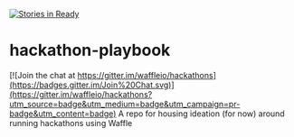 [![Stories in Ready](https://badge.waffle.io/waffleio/hackathons.png?label=ready&title=Ready)](https://waffle.io/waffleio/hackathons)
# hackathon-playbook

[![Join the chat at https://gitter.im/waffleio/hackathons](https://badges.gitter.im/Join%20Chat.svg)](https://gitter.im/waffleio/hackathons?utm_source=badge&utm_medium=badge&utm_campaign=pr-badge&utm_content=badge)
A repo for housing ideation (for now) around running hackathons using Waffle
